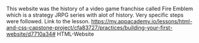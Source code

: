 This website was the history of a video game franchise called Fire Emblem which is a strategy JRPG series with alot of history. Very specific steps were followed. Link to the lesson. 
https://my.appacademy.io/lessons/html-and-css-capstone-project/cfa83727/practices/building-your-first-website/d7710a34# HTML-Website
